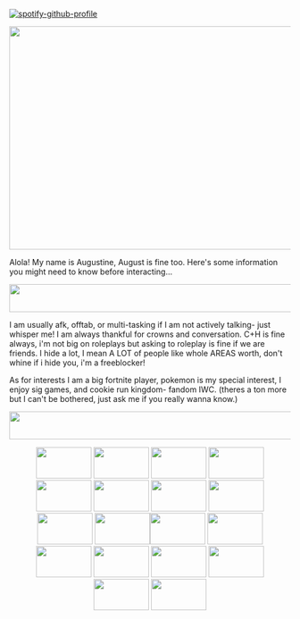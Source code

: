 [![spotify-github-profile](https://spotify-github-profile.kittinanx.com/api/view?uid=z3r9frkfhicg6k9gpgdk726tg&cover_image=true&theme=novatorem&show_offline=false&background_color=121212&interchange=false&bar_color=53b14f&bar_color_cover=true)](https://github.com/kittinan/spotify-github-profile)

<img width="650" height="400" src="https://files.catbox.moe/loswi2.webp">
<p align="left">
Alola! My name is Augustine, August is fine too. Here's some information you might need to know before interacting...
  <p align="left">
  <img width="900" height="50" src="https://64.media.tumblr.com/c70f686f0b27b83aa11e98456a8d33c5/1a7499e8ed08e8b1-4a/s1280x1920/4dbd24a66678b2dcc55719f86a591ed628384dde.pnj">
   <p align="left"> 
I am usually afk, offtab, or multi-tasking if I am not actively talking- just whisper me! I am always thankful for crowns and conversation. C+H is fine always, i'm not big on roleplays but asking to roleplay is fine if we are friends. I hide a lot, I mean A LOT of people like whole AREAS worth, don't whine if i hide you, i'm a freeblocker! 
  <p align="left"> 
  As for interests I am a big fortnite player, pokemon is my special interest, I enjoy sig games, and cookie run kingdom- fandom IWC. (theres a ton more but I can't be bothered, just ask me if you really wanna know.)
  <p align="left">
  <img width="900" height="50" src="https://64.media.tumblr.com/c70f686f0b27b83aa11e98456a8d33c5/1a7499e8ed08e8b1-4a/s1280x1920/4dbd24a66678b2dcc55719f86a591ed628384dde.pnj">
    <p align="center">
            <img width="99" height="56" src="https://files.catbox.moe/ywf54q.png"> <img width="99" height="56" src="https://files.catbox.moe/t88842.png"> <img width="99" height="56" src="https://files.catbox.moe/k2frcy.jpg"> <img width="99" height="56" src="https://adriansblinkiecollection.neocities.org/stamps/e81.png"> <img width="99" height="56" src="https://adriansblinkiecollection.neocities.org/stamps/d41.gif"> <img width="99" height="56" src="https://adriansblinkiecollection.neocities.org/stamps/d109.png"> <img width="99" height="56" src="https://adriansblinkiecollection.neocities.org/stamps/e72.gif"> <img width="99" height="56" src="https://64.media.tumblr.com/c065e352d7c8243e6eeb958b4aaf581f/0bd78036aee0e21f-3b/s250x400/18525e6e38d497aa4afcba34ab5743034e8e8772.pnj">
<img width="99" height="56" src="https://files.catbox.moe/ofl7j4.png"> <img width="99" height="56" src="https://files.catbox.moe/yycwql.png"><img width="99" height="56" src="https://files.catbox.moe/5epctj.png"> <img width="99" height="56" src="https://files.catbox.moe/s8s3jh.png"> <img width="99" height="56" src="https://adriansblinkiecollection.neocities.org/stamps/d53.png"> <img width="99" height="56" src="https://64.media.tumblr.com/43deb95ee0a117ae092ead74bab30178/2cd9aa4fd4a4f3ce-4e/s100x200/2c16ee7f89179e06861ca66379c9cfacce2d3285.pnj"> <img width="99" height="56" src="https://64.media.tumblr.com/7c645c69496f61623b42f0a5097c377e/d89a217cff98c1f1-6a/s100x200/367d4a43cf1c5183530b29268b2d60fe850692bc.pnj"> <img width="99" height="56" src="https://adriansblinkiecollection.neocities.org/stamps/a52.png"> <img width="99" height="56" src="https://adriansblinkiecollection.neocities.org/stamps/c13.gif"> <img width="99" height="56" src="https://camo.githubusercontent.com/51d5344ee60882e6b48a413f1e42bf512bdce398472d3e86f9e83a03f28fa6f1/68747470733a2f2f692e696d6775722e636f6d2f454f38724243392e706e67">
